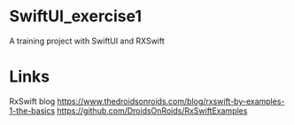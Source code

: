 # SwiftUI_exercise1
A training project with SwiftUI and RXSwift

# Links

RxSwift blog
https://www.thedroidsonroids.com/blog/rxswift-by-examples-1-the-basics
https://github.com/DroidsOnRoids/RxSwiftExamples
